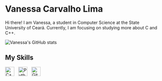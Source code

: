 # Vanessa Carvalho Lima

Hi there! I am Vanessa, a student in Computer Science at the State University of Ceará. Currently, I am focusing on studying more about C and C++.

![Vanessa's GitHub stats](https://github-readme-stats.vercel.app/api?username=vnscarli&show_icons=true&theme=synthwave)

## My Skills
<img align="left" alt="C++" width="30px" style="padding-right:10px;" src="https://cdn.jsdelivr.net/gh/devicons/devicon/icons/cplusplus/cplusplus-line.svg" />
<img align="left" alt="Python" width="30px" style="padding-right:10px;" src="https://cdn.jsdelivr.net/gh/devicons/devicon/icons/python/python-plain.svg" />
<img align="left" alt="GitHub" width="30px" style="padding-right:10px;" src="https://cdn.jsdelivr.net/gh/devicons/devicon/icons/github/github-original.svg" />
